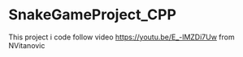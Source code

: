 # SnakeGameProject_CPP

This project i code follow video https://youtu.be/E_-lMZDi7Uw from NVitanovic
